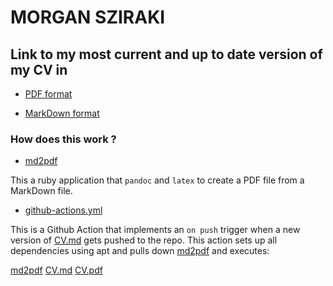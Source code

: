 # MORGAN SZIRAKI

## Link to my most current and up to date version of my CV in 
- [PDF format](https://raw.githubusercontent.com/morganism/cv/master/CV.pdf)

- [MarkDown format](https://github.com/morganism/cv/blob/master/CV.md)

### How does this work ?

- [md2pdf](https://github.com/morganism/cv/blob/master/bin/md2pdf.rb)

This a ruby application that ```pandoc``` and ```latex``` to create a PDF file from a MarkDown file.

- [github-actions.yml](https://github.com/morganism/cv/blob/master/.github/workflows/github-actions.yml)

This is a Github Action that implements an ```on push``` trigger when a new version of [CV.md](https://github.com/morganism/cv/blob/master/CV.md) gets pushed to the repo. This action sets up all dependencies using apt and pulls down [md2pdf](https://github.com/morganism/cv/blob/master/bin/md2pdf.rb) and executes:

[md2pdf](https://github.com/morganism/cv/blob/master/bin/md2pdf.rb) [CV.md](https://github.com/morganism/cv/blob/master/CV.md) [CV.pdf](https://github.com/morganism/cv/blob/master/CV.md)

